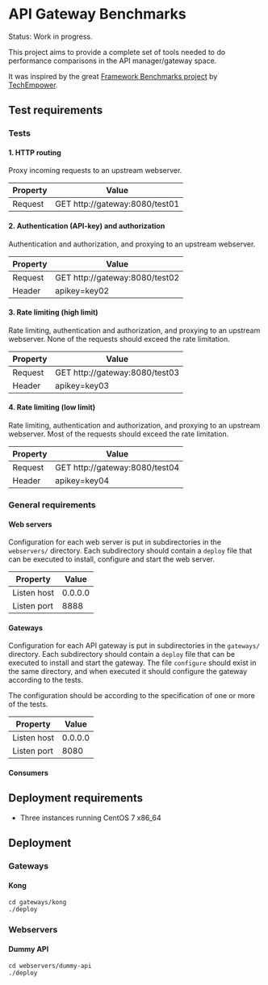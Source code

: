 # API Gateway Benchmarks

Status: Work in progress.

This project aims to provide a complete set of tools needed to do performance comparisons in the API manager/gateway space.

It was inspired by the great [Framework Benchmarks project](https://github.com/TechEmpower/FrameworkBenchmarks) by [TechEmpower](https://www.techempower.com/benchmarks/).

## Test requirements

### Tests

#### 1. HTTP routing

Proxy incoming requests to an upstream webserver.

| Property    |                          Value |
|-------------|--------------------------------|
| Request     | GET http://gateway:8080/test01 |

#### 2. Authentication (API-key) and authorization

Authentication and authorization, and proxying to an upstream webserver.

| Property    |                          Value |
|-------------|--------------------------------|
| Request     | GET http://gateway:8080/test02 |
| Header      | apikey=key02                   |

#### 3. Rate limiting (high limit)

Rate limiting, authentication and authorization, and proxying to an upstream webserver. None of the requests should exceed the rate limitation.

| Property    |                          Value |
|-------------|--------------------------------|
| Request     | GET http://gateway:8080/test03 |
| Header      | apikey=key03                   |

#### 4. Rate limiting (low limit)

Rate limiting, authentication and authorization, and proxying to an upstream webserver. Most of the requests should exceed the rate limitation.

| Property    |                          Value |
|-------------|--------------------------------|
| Request     | GET http://gateway:8080/test04 |
| Header      | apikey=key04                   |

### General requirements

#### Web servers

Configuration for each web server is put in subdirectories in the ``webservers/`` directory. Each subdirectory should contain a ``deploy`` file that can be executed to install, configure and start the web server.

| Property    |   Value |
|-------------|---------|
| Listen host | 0.0.0.0 |
| Listen port |    8888 |

#### Gateways

Configuration for each API gateway is put in subdirectories in the ``gateways/`` directory. Each subdirectory should contain a ``deploy`` file that can be executed to install and start the gateway. The file ``configure`` should exist in the same directory, and when executed it should configure the gateway according to the tests.

The configuration should be according to the specification of one or more of the tests.

| Property    |   Value |
|-------------|---------|
| Listen host | 0.0.0.0 |
| Listen port |    8080 |

#### Consumers

## Deployment requirements

* Three instances running CentOS 7 x86_64

## Deployment

### Gateways

#### Kong

    cd gateways/kong
    ./deploy

### Webservers

#### Dummy API

    cd webservers/dummy-api
    ./deploy
